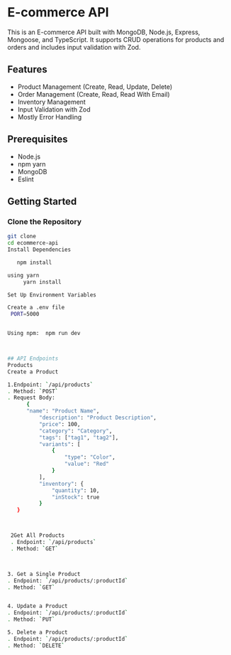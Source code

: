 # E-commerce API

This is an E-commerce API built with MongoDB, Node.js, Express, Mongoose, and TypeScript. It supports CRUD operations for products and orders and includes input validation with Zod.

## Features

- Product Management (Create, Read, Update, Delete)
- Order Management (Create, Read, Read With Email)
- Inventory Management
- Input Validation with Zod
- Mostly Error Handling

## Prerequisites

- Node.js
- npm  yarn 
- MongoDB 
- Eslint

## Getting Started

### Clone the Repository

```sh
git clone 
cd ecommerce-api
Install Dependencies

   npm install

using yarn
     yarn install

Set Up Environment Variables

Create a .env file 
 PORT=5000


Using npm:  npm run dev



## API Endpoints
Products
Create a Product

1.Endpoint: `/api/products`
. Method: `POST`
. Request Body: 
      {
      "name": "Product Name",
          "description": "Product Description",
          "price": 100,
          "category": "Category",
          "tags": ["tag1", "tag2"],
          "variants": [
              {
                  "type": "Color",
                  "value": "Red"
              }
          ],
          "inventory": {
              "quantity": 10,
              "inStock": true
          }
   }      



 2Get All Products
 . Endpoint: `/api/products`
 . Method: `GET`



3. Get a Single Product
. Endpoint: `/api/products/:productId`
. Method: `GET`


4. Update a Product
. Endpoint: `/api/products/:productId`
. Method: `PUT`

5. Delete a Product
. Endpoint: `/api/products/:productId`
. Method: `DELETE`





